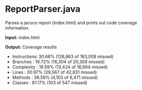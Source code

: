 # ReportParser.java 
Parses a jacoco report (index.html) and prints out code coverage information.

**Input:** index.html

**Output:**
Coverage results
- Instructions: 30.68% (126,863 of 183,008 missed)
- Branches    : 19.72% (16,304 of 20,309 missed)
- Complexity  : 19.59% (13,424 of 16,694 missed)
- Lines       : 30.97% (29,567 of 42,831 missed)
- Methods     : 36.59% (4,103 of 6,471 missed)
- Classes     : 81.17% (103 of 547 missed)